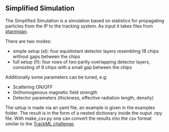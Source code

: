
##  Simplified Simulation 

The Simplified Simulation is a simulation based on statistics for propagating particles from the IP to the tracking system.
As input it takes files from [ptarmigan](https://github.com/tgblackburn/ptarmigan).

There are two modes: 
* simple setup (sl): four equidistant detector layers resembling 18 chips without gaps between the chips
* full setup (fl): four rows of two partly overlapping detector layers, consisting of 9 chips with a small gap between the chips

Additionally some parameters can be tuned, e.g:
* Scattering ON/OFF
* (In)homogenous magnetic field strength
* Detector parameters (thickness, effective radiation length, density)

The setup is made via an yaml file, an example is given in the examples folder.
The result is in the form of a nested dictionary inside the ouput .npy file.
With make_csv.py one can convert the results into the csv format similar to the [TrackML challenge](https://www.kaggle.com/c/trackml-particle-identification).




